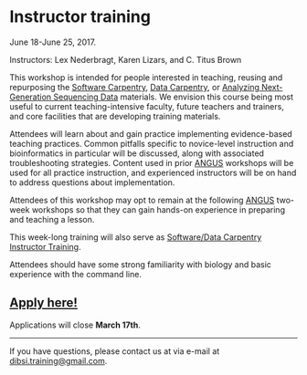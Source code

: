 # Instructor training

June 18-June 25, 2017.

Instructors: Lex Nederbragt, Karen Lizars, and C. Titus Brown

This workshop is intended for people interested in teaching, reusing
and repurposing the
[Software Carpentry](https://software-carpentry.org/lessons/),
[Data Carpentry](http://www.datacarpentry.org/lessons/), or
[Analyzing Next-Generation Sequencing Data](angus.readthedocs.io/en/2016/)
materials.  We envision this course being most useful to current
teaching-intensive faculty, future teachers and trainers, and core
facilities that are developing training materials.

Attendees will learn about and gain practice implementing evidence-based     
teaching practices.  Common pitfalls specific to novice-level
instruction and bioinformatics in particular will be discussed, along
with associated troubleshooting strategies. Content used in prior
[ANGUS](ANGUS.html) workshops will be used for all practice
instruction, and experienced instructors will be on hand to address
questions about implementation.

Attendees of this workshop may opt to remain at the following
[ANGUS](ANGUS.html) two-week workshops so that they can gain hands-on
experience in preparing and teaching a lesson.

This week-long training will also serve as
[Software/Data Carpentry Instructor Training](https://swcarpentry.github.io/instructor-training/).

Attendees should have some strong familiarity with biology and basic
experience with the command line.

## [Apply here!](@@)

Applications will close **March 17th**.

----

If you have questions, please contact us at via e-mail at [dibsi.training@gmail.com](dibsi.training@gmail.com).
